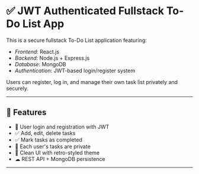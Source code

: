 # ✅ JWT Authenticated Fullstack To-Do List App

This is a secure fullstack To-Do List application featuring:

- *Frontend*: React.js  
- *Backend*: Node.js + Express.js  
- *Database*: MongoDB  
- *Authentication*: JWT-based login/register system

Users can register, log in, and manage their own task list privately and securely.

---

## 🚀 Features

- 🔐 User login and registration with JWT
- ✅ Add, edit, delete tasks
- ✅ Mark tasks as completed
- 📄 Each user's tasks are private
- 🎨 Clean UI with retro-styled theme
- ☁ REST API + MongoDB persistence

---

